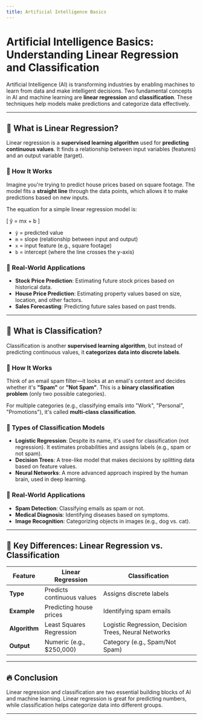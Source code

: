 ```yaml
---
title: Artificial Intelligence Basics
---
```


# Artificial Intelligence Basics: Understanding Linear Regression and Classification

Artificial Intelligence (AI) is transforming industries by enabling machines to learn from data and make intelligent decisions. Two fundamental concepts in AI and machine learning are **linear regression** and **classification**. These techniques help models make predictions and categorize data effectively.

---

## 📌 What is Linear Regression?

Linear regression is a **supervised learning algorithm** used for **predicting continuous values**. It finds a relationship between input variables (features) and an output variable (target).

### **🔹 How It Works**

Imagine you're trying to predict house prices based on square footage. The model fits a **straight line** through the data points, which allows it to make predictions based on new inputs.

The equation for a simple linear regression model is:

\[
ŷ = mx + b
\]

- `ŷ` = predicted value
- `m` = slope (relationship between input and output)
- `x` = input feature (e.g., square footage)
- `b` = intercept (where the line crosses the y-axis)

### **🔹 Real-World Applications**

- **Stock Price Prediction**: Estimating future stock prices based on historical data.
- **House Price Prediction**: Estimating property values based on size, location, and other factors.
- **Sales Forecasting**: Predicting future sales based on past trends.

---

## 📌 What is Classification?

Classification is another **supervised learning algorithm**, but instead of predicting continuous values, it **categorizes data into discrete labels**.

### **🔹 How It Works**

Think of an email spam filter—it looks at an email's content and decides whether it's **"Spam"** or **"Not Spam"**. This is a **binary classification problem** (only two possible categories).

For multiple categories (e.g., classifying emails into "Work", "Personal", "Promotions"), it's called **multi-class classification**.

### **🔹 Types of Classification Models**

- **Logistic Regression**: Despite its name, it's used for classification (not regression). It estimates probabilities and assigns labels (e.g., spam or not spam).
- **Decision Trees**: A tree-like model that makes decisions by splitting data based on feature values.
- **Neural Networks**: A more advanced approach inspired by the human brain, used in deep learning.

### **🔹 Real-World Applications**

- **Spam Detection**: Classifying emails as spam or not.
- **Medical Diagnosis**: Identifying diseases based on symptoms.
- **Image Recognition**: Categorizing objects in images (e.g., dog vs. cat).

---

## 🚀 Key Differences: Linear Regression vs. Classification

| Feature       | Linear Regression          | Classification                                       |
| ------------- | -------------------------- | ---------------------------------------------------- |
| **Type**      | Predicts continuous values | Assigns discrete labels                              |
| **Example**   | Predicting house prices    | Identifying spam emails                              |
| **Algorithm** | Least Squares Regression   | Logistic Regression, Decision Trees, Neural Networks |
| **Output**    | Numeric (e.g., $250,000)   | Category (e.g., Spam/Not Spam)                       |

---

## 🔥 Conclusion

Linear regression and classification are two essential building blocks of AI and machine learning. Linear regression is great for predicting numbers, while classification helps categorize data into different groups.

---
